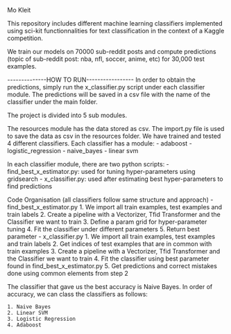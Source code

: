 Mo Kleit

This repository includes different machine learning classifiers implemented using sci-kit functionnalities for text classification in the context of a Kaggle competition.

We train our models on 70000 sub-reddit posts and compute predictions (topic of sub-reddit post: nba, nfl, soccer, anime, etc) for 30,000 test examples. 

--------------HOW TO RUN-----------------
In order to obtain the predictions, simply run the x_classifier.py script under each classifier module. The predictions will be saved
in a csv file with the name of the classifier under the main folder.


The project is divided into 5 sub modules.

The resources module has the data stored as csv.
The import.py file is used to save the data as csv in the resources folder.
We have trained and tested 4 different classifiers.
Each classifier has a module:
    - adaboost
    - logistic_regression
    - naive_bayes
    - linear svm

In each classifier module, there are two python scripts:
    - find_best_x_estimator.py: used for tuning hyper-parameters using gridsearch
    - x_classifier.py: used after estimating best hyper-parameters to find predictions

Code Organisation (all classifiers follow same structure and approach)
    - find_best_x_estimator.py
            1. We import all train examples, test examples and train labels
            2. Create a pipeline with a Vectorizer, Tfid Transformer and the Classifier we want to train
            3. Define a param grid for hyper-parameter tuning
            4. Fit the classifier under different parameters
            5. Return best parameter
    - x_classifier.py
            1. We import all train examples, test examples and train labels
            2. Get indices of test examples that are in common with train examples
            3. Create a pipeline with a Vectorizer, Tfid Transformer and the Classifier we want to train
            4. Fit the classifier using best parameter found in find_best_x_estimator.py
            5. Get predictions and correct mistakes done using common elements from step 2

The classifier that gave us the best accuracy is Naive Bayes. In order of accuracy, we can class the classifiers
as follows:

    1. Naive Bayes
    2. Linear SVM
    3. Logistic Regression
    4. Adaboost





